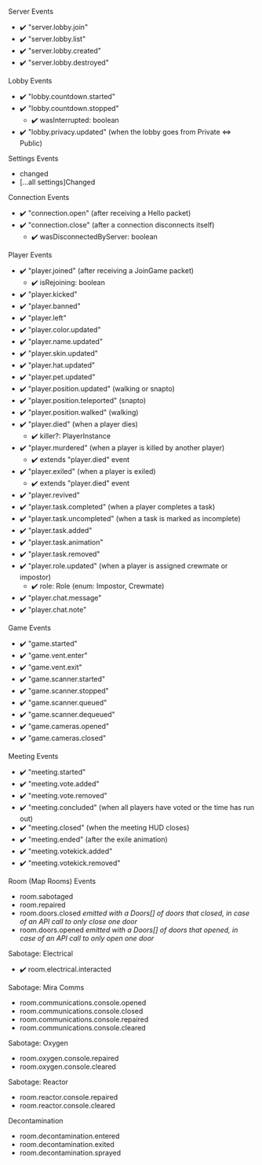 Server Events
- ✔️ "server.lobby.join"
- ✔️ "server.lobby.list"
- ✔️ "server.lobby.created"
- ✔️ "server.lobby.destroyed"

Lobby Events
- ✔️ "lobby.countdown.started"
- ✔️ "lobby.countdown.stopped"
  - ✔️ wasInterrupted: boolean
- ✔️ "lobby.privacy.updated" (when the lobby goes from Private <=> Public)

Settings Events
- changed
- [...all settings]Changed

Connection Events
- ✔️ "connection.open" (after receiving a Hello packet)
- ✔️ "connection.close" (after a connection disconnects itself)
  - ✔️ wasDisconnectedByServer: boolean

Player Events
- ✔️ "player.joined" (after receiving a JoinGame packet)
  - ✔️ isRejoining: boolean
- ✔️ "player.kicked"
- ✔️ "player.banned"
- ✔️ "player.left"
- ✔️ "player.color.updated"
- ✔️ "player.name.updated"
- ✔️ "player.skin.updated"
- ✔️ "player.hat.updated"
- ✔️ "player.pet.updated"
- ✔️ "player.position.updated" (walking or snapto)
- ✔️ "player.position.teleported" (snapto)
- ✔️ "player.position.walked" (walking)
- ✔️ "player.died" (when a player dies)
  - ✔️ killer?: PlayerInstance
- ✔️ "player.murdered" (when a player is killed by another player)
  - ✔️ extends "player.died" event
- ✔️ "player.exiled" (when a player is exiled)
  - ✔️ extends "player.died" event
- ✔️ "player.revived"
- ✔️ "player.task.completed" (when a player completes a task)
- ✔️ "player.task.uncompleted" (when a task is marked as incomplete)
- ✔️ "player.task.added"
- ✔️ "player.task.animation"
- ✔️ "player.task.removed"
- ✔️ "player.role.updated" (when a player is assigned crewmate or impostor)
  - ✔️ role: Role (enum: Impostor, Crewmate)
- ✔️ "player.chat.message"
- ✔️ "player.chat.note"

Game Events
- ✔️ "game.started"
- ✔️ "game.vent.enter"
- ✔️ "game.vent.exit"
- ✔️ "game.scanner.started"
- ✔️ "game.scanner.stopped"
- ✔️ "game.scanner.queued"
- ✔️ "game.scanner.dequeued"
- ✔️ "game.cameras.opened"
- ✔️ "game.cameras.closed"

Meeting Events
- ✔️ "meeting.started"
- ✔️ "meeting.vote.added"
- ✔️ "meeting.vote.removed"
- ✔️ "meeting.concluded" (when all players have voted or the time has run out)
- ✔️ "meeting.closed" (when the meeting HUD closes)
- ✔️ "meeting.ended" (after the exile animation)
- ✔️ "meeting.votekick.added"
- ✔️ "meeting.votekick.removed"

Room (Map Rooms) Events
- room.sabotaged
- room.repaired
- room.doors.closed *emitted with a Doors[] of doors that closed, in case of an API call to only close one door*
- room.doors.opened *emitted with a Doors[] of doors that opened, in case of an API call to only open one door*

Sabotage: Electrical
- ✔️ room.electrical.interacted

Sabotage: Mira Comms
- room.communications.console.opened
- room.communications.console.closed
- room.communications.console.repaired
- room.communications.console.cleared

Sabotage: Oxygen
- room.oxygen.console.repaired
- room.oxygen.console.cleared

Sabotage: Reactor
- room.reactor.console.repaired
- room.reactor.console.cleared

Decontamination
- room.decontamination.entered
- room.decontamination.exited
- room.decontamination.sprayed
